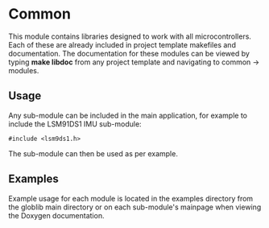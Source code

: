 # Common

This module contains libraries designed to work with all microcontrollers. Each of these are 
already included in project template makefiles and documentation. The documentation for these
modules can be viewed by typing **make libdoc** from any project template and navigating to
common -> modules.

## Usage

Any sub-module can be included in the main application, for example to include the LSM91DS1
IMU sub-module:

```
#include <lsm9ds1.h>
```
The sub-module can then be used as per example.

## Examples

Example usage for each module is located in the examples directory from the globlib main
directory or on each sub-module's mainpage when viewing the Doxygen documentation.

